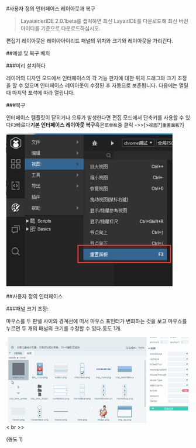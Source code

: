 #사용자 정의 인터페이스 레이아웃과 복구

>LayaiairierIDE 2.0.1beta를 캡처하면 최신 LayairIDE를 다운로드해 최신 버전 아이디를 기준으로 다운로드하십시오.



편집기 레이아웃은 레이아아이리드 패널의 위치와 크기와 레이아웃을 가리킨다.



##예설 및 복구 배치

###미리 설치하다

레이어의 디자인 모드에서 인터페이스의 각 기능 판자에 대한 위치 드래그와 크기 조정을 할 수 있으며 인터페이스 레이아웃이 수정된 후 자동으로 보존됩니다. 다음에는 열릴 때 마지막 포석에 따라 열립니다.

###복구

인터페이스 템플릿이 닫히거나 오류가 발생한다면 편집 모드에서 단축키를 사용할 수 있다`F3`빠르다**기본 인터페이스 레이아웃 복구**혹은`菜单栏`중 클릭 ->>[>`视图`?]`重置面板`?]

![图片](img/0.png) 















##사용자 정의 인터페이스

###패널 크기 조정:

마우스를 두 판넬 사이의 경계선에 떠서 마우스 포인터가 변화하는 것을 보고 마우스를 누르면 두 개의 패널의 크기를 수정할 수 있다.동도 1개.

​![图片](img/1.gif)< br >>

(동도 1)
